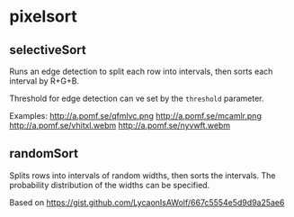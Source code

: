 # pixelsort

## selectiveSort

Runs an edge detection to split each row into intervals, then sorts each interval by R+G+B.

Threshold for edge detection can ve set by the `threshold` parameter.

Examples: http://a.pomf.se/qfmlvc.png http://a.pomf.se/mcamlr.png http://a.pomf.se/vhitxl.webm http://a.pomf.se/nyvwft.webm

## randomSort

Splits rows into intervals of random widths, then sorts the intervals. The probability distribution of the widths can be specified.

Based on https://gist.github.com/LycaonIsAWolf/667c5554e5d9d9a25ae6
